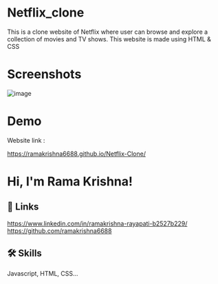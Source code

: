 # Netflix_clone

This is a clone website of Netflix where user can browse and explore a collection of movies and TV shows. This website is made using HTML & CSS 

# Screenshots

![image](https://github.com/ramakrishna6688/Netflix-Clone/assets/147040794/fb0f6acb-bb04-4a60-ae5f-b5259a04fc1a)

# Demo 
Website link :

 https://ramakrishna6688.github.io/Netflix-Clone/
# Hi, I'm Rama Krishna! 


## 🔗 Links
https://www.linkedin.com/in/ramakrishna-rayapati-b2527b229/
https://github.com/ramakrishna6688

## 🛠 Skills
Javascript, HTML, CSS...
